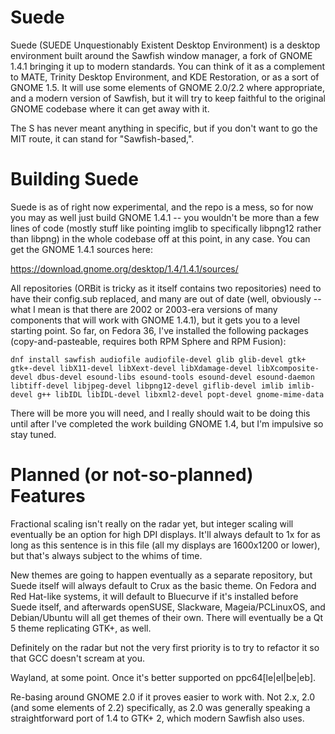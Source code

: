 # Suede
Suede (SUEDE Unquestionably Existent Desktop Environment) is a desktop environment built around the Sawfish window manager, a fork of GNOME 1.4.1 bringing it up to modern standards. You can think of it as a complement to MATE, Trinity Desktop Environment, and KDE Restoration, or as a sort of GNOME 1.5. It will use some elements of GNOME 2.0/2.2 where appropriate, and a modern version of Sawfish, but it will try to keep faithful to the original GNOME codebase where it can get away with it.

The S has never meant anything in specific, but if you don't want to go the MIT route, it can stand for "Sawfish-based,".

# Building Suede
Suede is as of right now experimental, and the repo is a mess, so for now you may as well just build GNOME 1.4.1 -- you wouldn't be more than a few lines of code (mostly stuff like pointing imglib to specifically libpng12 rather than libpng) in the whole codebase off at this point, in any case. You can get the GNOME 1.4.1 sources here:

https://download.gnome.org/desktop/1.4/1.4.1/sources/

All repositories (ORBit is tricky as it itself contains two repositories) need to have their config.sub replaced, and many are out of date (well, obviously -- what I mean is that there are 2002 or 2003-era versions of many components that will work with GNOME 1.4.1), but it gets you to a level starting point. So far, on Fedora 36, I've installed the following packages (copy-and-pasteable, requires both RPM Sphere and RPM Fusion):

``dnf install sawfish audiofile audiofile-devel glib glib-devel gtk+ gtk+-devel libX11-devel libXext-devel libXdamage-devel libXcomposite-devel dbus-devel esound-libs esound-tools esound-devel esound-daemon libtiff-devel libjpeg-devel libpng12-devel giflib-devel imlib imlib-devel g++ libIDL libIDL-devel libxml2-devel popt-devel gnome-mime-data``

There will be more you will need, and I really should wait to be doing this until after I've completed the work building GNOME 1.4, but I'm impulsive so stay tuned.

# Planned (or not-so-planned) Features
Fractional scaling isn't really on the radar yet, but integer scaling will eventually be an option for high DPI displays. It'll always default to 1x for as long as this sentence is in this file (all my displays are 1600x1200 or lower), but that's always subject to the whims of time.

New themes are going to happen eventually as a separate repository, but Suede itself will always default to Crux as the basic theme. On Fedora and Red Hat-like systems, it will default to Bluecurve if it's installed before Suede itself, and afterwards openSUSE, Slackware, Mageia/PCLinuxOS, and Debian/Ubuntu will all get themes of their own. There will eventually be a Qt 5 theme replicating GTK+, as well.

Definitely on the radar but not the very first priority is to try to refactor it so that GCC doesn't scream at you.

Wayland, at some point. Once it's better supported on ppc64[le|el|be|eb].

Re-basing around GNOME 2.0 if it proves easier to work with. Not 2.x, 2.0 (and some elements of 2.2) specifically, as 2.0 was generally speaking a straightforward port of 1.4 to GTK+ 2, which modern Sawfish also uses.
